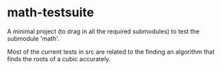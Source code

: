 # math-testsuite

A minimal project (to drag in all the required submodules) to
test the submodule 'math'.

Most of the current tests in src are related to the finding
an algorithm that finds the roots of a cubic accurately.
